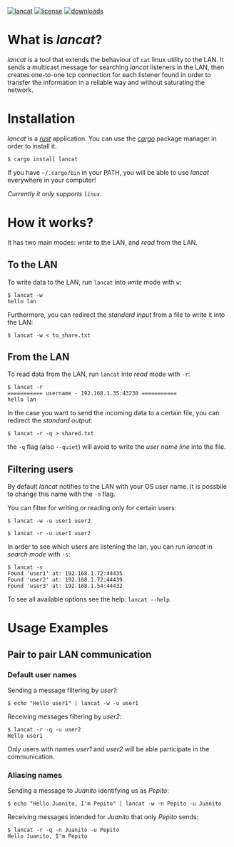 [![lancat](https://img.shields.io/crates/v/lancat.svg)](https://crates.io/crates/lancat)
[![license](https://img.shields.io/crates/l/lancat.svg)](https://www.apache.org/licenses/LICENSE-2.0.txt)
[![downloads](https://img.shields.io/crates/d/lancat.svg)](https://crates.io/crates/lancat)

# What is *lancat*?
*lancat* is a tool that extends the behaviour of `cat` linux utility to the LAN.
It sends a multicast message for searching *lancat* listeners in the LAN,
then creates one-to-one tcp connection for each listener found in order to transfer the information
in a reliable way and without saturating the network.

# Installation
*lancat* is a [*rust*][rust] application. You can use the [*cargo*][cargo] package manager in order to install it.
```
$ cargo install lancat
```
If you have `~/.cargo/bin` in your PATH, you will be able to use *lancat* everywhere in your computer!

*Currently it only supports `linux`.*

# How it works?
It has two main modes: *write* to the LAN, and *read* from the LAN.

## To the LAN
To write data to the LAN, run `lancat` into *write* mode with `w`:
```
$ lancat -w
hello lan
```

Furthermore, you can redirect the *standard input* from a file to write it into the LAN:
```
$ lancat -w < to_share.txt
```

## From the LAN
To read data from the LAN, run `lancat` into *read* mode with `-r`:
```
$ lancat -r
=========== username - 192.168.1.35:43230 ===========
hello lan
```

In the case you want to send the incoming data to a certain file, you can redirect the *standard output*:
```
$ lancat -r -q > shared.txt
```
the `-q` flag (also `--quiet`) will avoid to write the *user name line* into the file.

## Filtering users
By default *lancat* notifies to the LAN with your OS user name.
It is possbile to change this name with the `-n` flag.

You can filter for writing or reading only for certain users:
```
$ lancat -w -u user1 user2
```
```
$ lancat -r -u user1 user2
```

In order to see which users are listening the lan, you can run *lancat* in *search mode* with `-s`:
```
$ lancat -s
Found 'user1' at: 192.168.1.72:44435
Found 'user2' at: 192.168.1.72:44439
Found 'user3' at: 192.168.1.54:44432
```

To see all available options see the help: `lancat --help`.

# Usage Examples
## Pair to pair LAN communication
### Default user names
Sending a message filtering by *user1*:
```
$ echo "Hello user1" | lancat -w -u user1
```
Receiving messages filtering by *user2*:
```
$ lancat -r -q -u user2
Hello user1
```
Only users with names *user1* and *user2* will be able participate in the communication.

### Aliasing names
Sending a message to *Juanito* identifying us as *Pepito*:
```
$ echo "Hello Juanito, I'm Pepito" | lancat -w -n Pepito -u Juanito
```
Receiving messages intended for *Juanito* that only *Pepito* sends:
```
$ lancat -r -q -n Juanito -u Pepito
Hello Juanito, I'm Pepito
```

[rust]: https://www.rust-lang.org/
[cargo]: https://doc.rust-lang.org/cargo/getting-started/installation.html
